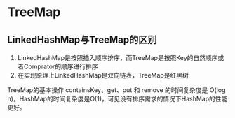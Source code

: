 # TreeMap
## LinkedHashMap与TreeMap的区别
1. LinkedHashMap是按照插入顺序排序，而TreeMap是按照Key的自然顺序或者Comprator的顺序进行排序
2. 在实现原理上LinkedHashMap是双向链表，TreeMap是红黑树

TreeMap的基本操作 containsKey、get、put 和 remove 的时间复杂度是 O(log n)，HashMap的时间复杂度是O(1)，可见没有排序需求的情况下HashMap的性能更好。
